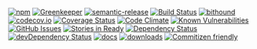[![npm](https://img.shields.io/npm/v/kronos-interceptor-line-tokens2obj.svg)](https://www.npmjs.com/package/kronos-interceptor-line-tokens2obj)
[![Greenkeeper](https://badges.greenkeeper.io/Kronos-Integration/kronos-interceptor-line-tokens2obj.svg)](https://greenkeeper.io/)
[![semantic-release](https://img.shields.io/badge/%20%20%F0%9F%93%A6%F0%9F%9A%80-semantic--release-e10079.svg)](https://github.com/Kronos-Integration/kronos-interceptor-line-tokens2obj)
[![Build Status](https://secure.travis-ci.org/Kronos-Integration/kronos-interceptor-line-tokens2obj.png)](http://travis-ci.org/Kronos-Integration/kronos-interceptor-line-tokens2obj)
[![bithound](https://www.bithound.io/github/Kronos-Integration/kronos-interceptor-line-tokens2obj/badges/score.svg)](https://www.bithound.io/github/Kronos-Integration/kronos-interceptor-line-tokens2obj)
[![codecov.io](http://codecov.io/github/Kronos-Integration/kronos-interceptor-line-tokens2obj/coverage.svg?branch=master)](http://codecov.io/github/Kronos-Integration/kronos-interceptor-line-tokens2obj?branch=master)
[![Coverage Status](https://coveralls.io/repos/Kronos-Integration/kronos-interceptor-line-tokens2obj/badge.svg)](https://coveralls.io/r/Kronos-Integration/kronos-interceptor-line-tokens2obj)
[![Code Climate](https://codeclimate.com/github/Kronos-Integration/kronos-interceptor-line-tokens2obj/badges/gpa.svg)](https://codeclimate.com/github/Kronos-Integration/kronos-interceptor-line-tokens2obj)
[![Known Vulnerabilities](https://snyk.io/test/github/Kronos-Integration/kronos-interceptor-line-tokens2obj/badge.svg)](https://snyk.io/test/github/Kronos-Integration/kronos-interceptor-line-tokens2obj)
[![GitHub Issues](https://img.shields.io/github/issues/Kronos-Integration/kronos-interceptor-line-tokens2obj.svg?style=flat-square)](https://github.com/Kronos-Integration/kronos-interceptor-line-tokens2obj/issues)
[![Stories in Ready](https://badge.waffle.io/Kronos-Integration/kronos-interceptor-line-tokens2obj.svg?label=ready&title=Ready)](http://waffle.io/Kronos-Integration/kronos-interceptor-line-tokens2obj)
[![Dependency Status](https://david-dm.org/Kronos-Integration/kronos-interceptor-line-tokens2obj.svg)](https://david-dm.org/Kronos-Integration/kronos-interceptor-line-tokens2obj)
[![devDependency Status](https://david-dm.org/Kronos-Integration/kronos-interceptor-line-tokens2obj/dev-status.svg)](https://david-dm.org/Kronos-Integration/kronos-interceptor-line-tokens2obj#info=devDependencies)
[![docs](http://inch-ci.org/github/Kronos-Integration/kronos-interceptor-line-tokens2obj.svg?branch=master)](http://inch-ci.org/github/Kronos-Integration/kronos-interceptor-line-tokens2obj)
[![downloads](http://img.shields.io/npm/dm/kronos-interceptor-line-tokens2obj.svg?style=flat-square)](https://npmjs.org/package/kronos-interceptor-line-tokens2obj)
[![Commitizen friendly](https://img.shields.io/badge/commitizen-friendly-brightgreen.svg)](http://commitizen.github.io/cz-cli/)

